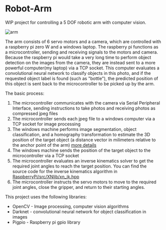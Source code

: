 # Robot-Arm

WIP project for controlling a 5 DOF robotic arm with computer vision.

![arm](videos/arm.gif)

The arm consists of 6 servo motors and a camera, which are controlled with a raspberry pi zero W and a windows laptop. The raspberry pi functions as a microcontroller, sending and receiving signals to the motors and camera. Because the raspberry pi would take a very long time to perform object detection on the images from the camera, they are instead sent to a more powerful computer(my laptop) via a TCP socket. This computer evaluates a convolutional neural network to classify objects in this photo, and if the requested object label is found (such as "bottle"), the predicted position of this object is sent back to the microcontroller to be picked up by the arm.

The basic process:

1. The microcontroller communicates with the camera via Serial Peripheral Interface, sending instructions to take photos and receiving photos as compressed jpeg files 
2. The microcontroller sends each jpeg file to a windows computer via a TCP socket for image processing
3. The windows machine performs image segmentation, object classification, and a homography transformation to estimate the 3D position of the target object (a distance vector in milimeters relative to the anchor point of the arm) [more details](/Windows)
4. The windows machine sends the position of the target object to the microcontroller via a TCP socket
5. The microcontroller evaluates an inverse kinematics solver to get the required joint angles to reach the target position. You can find the source code for the inverse kinematics algorithm in [RaspberryPi/src/XNlib/xn_ik.hpp](/RaspberryPi/src/XNlib/xn_ik.hpp)
6. The microcontroller instructs the servo motors to move to the required joint angles, close the gripper, and return to their starting angles.


This project uses the following libraries:
* OpenCV - Image processing, computer vision algorithms
* Darknet - convolutional neural network for object classification in images
* Pigpio - Raspberry pi gpio library